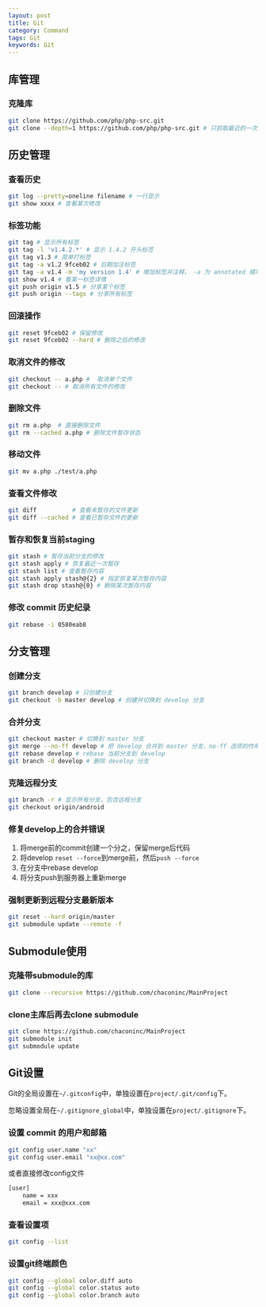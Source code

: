 ```yaml
---  
layout: post  
title: Git  
category: Command  
tags: Git  
keywords: Git  
---  
```


## 库管理  

### 克隆库  

```bash  
git clone https://github.com/php/php-src.git  
git clone --depth=1 https://github.com/php/php-src.git # 只抓取最近的一次 commit  
```  

## 历史管理  

### 查看历史  

```bash  
git log --pretty=oneline filename # 一行显示  
git show xxxx # 查看某次修改  
```  

### 标签功能  

```bash  
git tag # 显示所有标签  
git tag -l 'v1.4.2.*' # 显示 1.4.2 开头标签  
git tag v1.3 # 简单打标签  
git tag -a v1.2 9fceb02 # 后期加注标签  
git tag -a v1.4 -m 'my version 1.4' # 增加标签并注释， -a 为 annotated 缩写  
git show v1.4 # 看某一标签详情  
git push origin v1.5 # 分享某个标签  
git push origin --tags # 分享所有标签  
```  

### 回滚操作  

```bash  
git reset 9fceb02 # 保留修改  
git reset 9fceb02 --hard # 删除之后的修改  
```  

### 取消文件的修改  

```bash  
git checkout -- a.php #  取消单个文件  
git checkout -- # 取消所有文件的修改  
```  

### 删除文件  

```bash  
git rm a.php  # 直接删除文件  
git rm --cached a.php # 删除文件暂存状态  
```  

### 移动文件  

```bash  
git mv a.php ./test/a.php  
```  

### 查看文件修改  

```bash  
git diff          # 查看未暂存的文件更新 
git diff --cached # 查看已暂存文件的更新 
```  

### 暂存和恢复当前staging  

```bash  
git stash # 暂存当前分支的修改  
git stash apply # 恢复最近一次暂存  
git stash list # 查看暂存内容  
git stash apply stash@{2} # 指定恢复某次暂存内容  
git stash drop stash@{0} # 删除某次暂存内容  
```  

### 修改 commit 历史纪录  

```bash  
git rebase -i 0580eab8  
```  

## 分支管理  

### 创建分支  

```bash  
git branch develop # 只创建分支  
git checkout -b master develop # 创建并切换到 develop 分支  
```  

### 合并分支  

```bash  
git checkout master # 切换到 master 分支  
git merge --no-ff develop # 把 develop 合并到 master 分支，no-ff 选项的作用是保留原分支记录  
git rebase develop # rebase 当前分支到 develop  
git branch -d develop # 删除 develop 分支  
```  

### 克隆远程分支  

```bash  
git branch -r # 显示所有分支，包含远程分支  
git checkout origin/android  
```  

### 修复develop上的合并错误  

1. 将merge前的commit创建一个分之，保留merge后代码  
2. 将develop `reset --force`到merge前，然后`push --force`  
3. 在分支中rebase develop  
4. 将分支push到服务器上重新merge  

### 强制更新到远程分支最新版本  

```bash  
git reset --hard origin/master  
git submodule update --remote -f  
```  

## Submodule使用  

### 克隆带submodule的库  

```bash  
git clone --recursive https://github.com/chaconinc/MainProject  
```  

### clone主库后再去clone submodule  

```bash  
git clone https://github.com/chaconinc/MainProject  
git submodule init  
git submodule update  
```  

## Git设置  

Git的全局设置在`~/.gitconfig`中，单独设置在`project/.git/config`下。  

忽略设置全局在`~/.gitignore_global`中，单独设置在`project/.gitignore`下。  

### 设置 commit 的用户和邮箱  

```bash  
git config user.name "xx"  
git config user.email "xx@xx.com"  
```  

或者直接修改config文件  

```bash  
[user]  
    name = xxx  
    email = xxx@xxx.com  
```  

### 查看设置项  

```bash  
git config --list  
```  

### 设置git终端颜色  

```bash  
git config --global color.diff auto  
git config --global color.status auto  
git config --global color.branch auto  
```  

